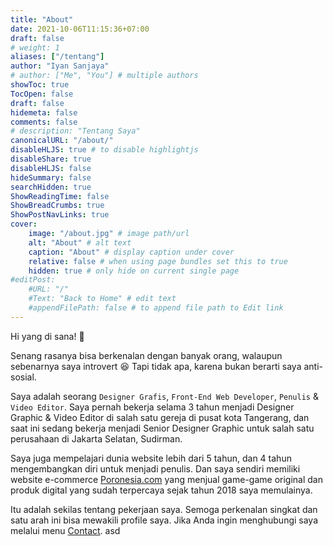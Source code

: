 ```yaml
---
title: "About"
date: 2021-10-06T11:15:36+07:00
draft: false
# weight: 1
aliases: ["/tentang"]
author: "Iyan Sanjaya"
# author: ["Me", "You"] # multiple authors
showToc: true
TocOpen: false
draft: false
hidemeta: false
comments: false
# description: "Tentang Saya"
canonicalURL: "/about/"
disableHLJS: true # to disable highlightjs
disableShare: true
disableHLJS: false
hideSummary: false
searchHidden: true
ShowReadingTime: false
ShowBreadCrumbs: true
ShowPostNavLinks: true
cover:
    image: "/about.jpg" # image path/url
    alt: "About" # alt text
    caption: "About" # display caption under cover
    relative: false # when using page bundles set this to true
    hidden: true # only hide on current single page
#editPost:
    #URL: "/"
    #Text: "Back to Home" # edit text
    #appendFilePath: false # to append file path to Edit link
---
```

Hi yang di sana! 👋

Senang rasanya bisa berkenalan dengan banyak orang, walaupun sebenarnya saya introvert 😆 Tapi tidak apa, karena bukan berarti saya anti-sosial.

Saya adalah seorang `Designer Grafis`, `Front-End Web Developer`, `Penulis` & `Video Editor`. Saya pernah bekerja selama 3 tahun menjadi Designer Graphic & Video Editor di salah satu gereja di pusat kota Tangerang, dan saat ini sedang bekerja menjadi Senior Designer Graphic untuk salah satu perusahaan di Jakarta Selatan, Sudirman.

Saya juga mempelajari dunia website lebih dari 5 tahun, dan 4 tahun mengembangkan diri untuk menjadi penulis. Dan saya sendiri memiliki website e-commerce [Poronesia.com](https://poronesia.com) yang menjual game-game original dan produk digital yang sudah terpercaya sejak tahun 2018 saya memulainya.

Itu adalah sekilas tentang pekerjaan saya. Semoga perkenalan singkat dan satu arah ini bisa mewakili profile saya. Jika Anda ingin menghubungi saya melalui menu [Contact](/contact).
asd